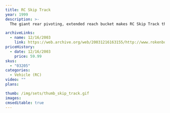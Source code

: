 ```yaml
---
title: RC Skip Track
year: 1999
description: >-
  The giant rear pivoting, extended reach bucket makes RC Skip Track the highest dumping vehicle in the line. It's a great addition for any Rokenbok system. Includes a Rokenbok Metropolitan driver. Includes 12 pieces. Requires Start Set and three AA batteries.

archiveLinks:
  - name: 12/16/2003
    link: https://web.archive.org/web/20031216163155/http://www.rokenbok.com/catalog/pd_rcv_skip_track.html
priceHistory:
  - date: 12/16/2003
    price: 59.99
skus:
  - "03205"
categories: 
  - Vehicle (RC)
video: ""
plans:

thumb: /img/sets/thumb_skip_track.gif
images:
cmseditable: true
---
```


